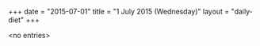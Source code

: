 +++
date = "2015-07-01"
title = "1 July 2015 (Wednesday)"
layout = "daily-diet"
+++

<p>&lt;no entries&gt;</p>
